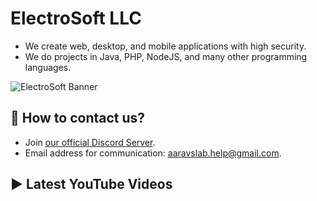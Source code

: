 # ElectroSoft LLC
- We create web, desktop, and mobile applications with high security.
- We do projects in Java, PHP, NodeJS, and many other programming languages.

![ElectroSoft Banner](https://raw.githubusercontent.com/electrosoftllc/.github/master/profile/banner.png)

## 📱 How to contact us?
- Join [our official Discord Server](https://discord.gg/jsSGFeR).
- Email address for communication: [aaravslab.help@gmail.com](mailto:aaravslab.help@gmail.com).

## ▶️ Latest YouTube Videos
<!-- YouTube:START -->
<!-- YouTube:END -->
